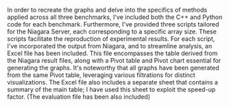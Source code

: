 In order to recreate the graphs and delve into the specifics of methods applied across all three benchmarks, I've included both the C++ and Python code for each benchmark. Furthermore, I've provided three scripts tailored for the Niagara Server, each corresponding to a specific array size. These scripts facilitate the reproduction of experimental results. For each script, I've incorporated the output from Niagara, and to streamline analysis, an Excel file has been included. This file encompasses the table derived from the Niagara result files, along with a Pivot table and Pivot chart essential for generating the graphs. It's noteworthy that all graphs have been generated from the same Pivot table, leveraging various filtrations for distinct visualizations. The Excel file also includes a separate sheet that contains a summary of the main table; I have used this sheet to exploit the speed-up factor. (The evaluation file has been also included)
